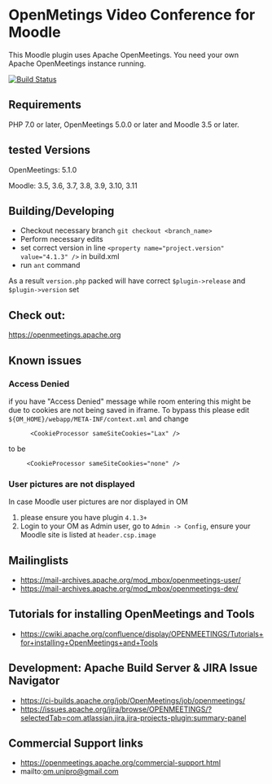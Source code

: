# OpenMetings Video Conference for Moodle

This Moodle plugin uses Apache OpenMeetings.
You need your own Apache OpenMeetings instance running.

[![Build Status](https://travis-ci.org/openmeetings/openmeetings-moodle-plugin.svg?branch=master)](https://travis-ci.org/openmeetings/openmeetings-moodle-plugin)

## Requirements
PHP 7.0 or later, OpenMeetings 5.0.0 or later and Moodle 3.5 or later.

## tested Versions
OpenMeetings: 5.1.0

Moodle: 3.5, 3.6, 3.7, 3.8, 3.9, 3.10, 3.11

## Building/Developing

* Checkout necessary branch `git checkout <branch_name>`
* Perform necessary edits
* set correct version in line `<property name="project.version" value="4.1.3" />` in build.xml
* run `ant` command

As a result `version.php` packed will have correct `$plugin->release` and `$plugin->version` set

## Check out:

https://openmeetings.apache.org

## Known issues
### Access Denied

if you have "Access Denied" message while room entering this might be due to cookies are not being saved in iframe.
To bypass this please edit `${OM_HOME}/webapp/META-INF/context.xml` and change

```
      <CookieProcessor sameSiteCookies="Lax" />
```
to be

```
     <CookieProcessor sameSiteCookies="none" />
```

### User pictures are not displayed

In case Moodle user pictures are nor displayed in OM

1. please ensure you have plugin `4.1.3+`
2. Login to your OM as Admin user, go to `Admin -> Config`, ensure your Moodle site is listed at `header.csp.image`

## Mailinglists

* https://mail-archives.apache.org/mod_mbox/openmeetings-user/
* https://mail-archives.apache.org/mod_mbox/openmeetings-dev/

## Tutorials for installing OpenMeetings and Tools

* https://cwiki.apache.org/confluence/display/OPENMEETINGS/Tutorials+for+installing+OpenMeetings+and+Tools

## Development: Apache Build Server & JIRA Issue Navigator

* https://ci-builds.apache.org/job/OpenMeetings/job/openmeetings/
* https://issues.apache.org/jira/browse/OPENMEETINGS/?selectedTab=com.atlassian.jira.jira-projects-plugin:summary-panel

## Commercial Support links

* https://openmeetings.apache.org/commercial-support.html
* mailto:om.unipro@gmail.com

